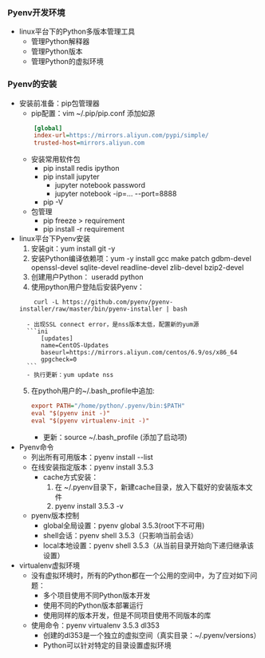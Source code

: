 ### Pyenv开发环境
- linux平台下的Python多版本管理工具
    - 管理Python解释器
    - 管理Python版本
    - 管理Python的虚拟环境

### Pyenv的安装
- 安装前准备：pip包管理器
    - pip配置：vim ~/.pip/pip.conf 添加如源
    ```ini
        [global]
        index-url=https://mirrors.aliyun.com/pypi/simple/
        trusted-host=mirrors.aliyun.com
    ```
    - 安装常用软件包
        - pip install redis ipython
        - pip install jupyter
            - jupyter notebook password
            - jupyter notebook -ip=... --port=8888
        - pip -V
    - 包管理
        - pip freeze > requirement
        - pip install -r requirement
- linux平台下Pyenv安装
    1. 安装git：yum install git -y
    2. 安装Python编译依赖项：yum -y install gcc make patch gdbm-devel openssl-devel sqlite-devel readline-devel zlib-devel bzip2-devel
    3. 创建用户Python： useradd python
    4. 使用python用户登陆后安装Pyenv：
    ```shell
        curl -L https://github.com/pyenv/pyenv-installer/raw/master/bin/pyenv-installer | bash
    ```
        - 出现SSL connect error，是nss版本太低，配置新的yum源
        ```ini
            [updates]
            name=CentOS-Updates
            baseurl=https://mirrors.aliyun.com/centos/6.9/os/x86_64
            gpgcheck=0
        ```
        - 执行更新：yum update nss
    5. 在pythoh用户的~/.bash_profile中追加:
        ```ini
        export PATH="/home/python/.pyenv/bin:$PATH"
        eval "$(pyenv init -)"
        eval "$(pyenv virtualenv-init -)"
        ```
        - 更新：source ~/.bash_profile    (添加了启动项)
- Pyenv命令
    - 列出所有可用版本：pyenv install --list
    - 在线安装指定版本：pyenv install 3.5.3
        - cache方式安装：
            1. 在 ~/.pyenv目录下，新建cache目录，放入下载好的安装版本文件
            2. pyenv install 3.5.3 -v
    - pyenv版本控制
        - global全局设置：pyenv global 3.5.3(root下不可用)
        - shell会话：pyenv shell 3.5.3（只影响当前会话）
        - local本地设置：pyenv shell 3.5.3（从当前目录开始向下递归继承该设置）
- virtualenv虚拟环境
    - 没有虚拟环境时，所有的Python都在一个公用的空间中，为了应对如下问题：
        - 多个项目使用不同Python版本开发
        - 使用不同的Python版本部署运行
        - 使用同样的版本开发，但是不同项目使用不同版本的库
    - 使用命令：pyenv virtualenv 3.5.3 dl353
        - 创建的dl353是一个独立的虚拟空间（真实目录：~/.pyenv/versions）
        - Python可以针对特定的目录设置虚拟环境